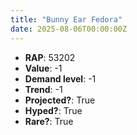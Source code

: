 ```yaml
---
title: "Bunny Ear Fedora"
date: 2025-08-06T00:00:00Z
---
```

- **RAP**: 53202
- **Value**: -1
- **Demand level**: -1
- **Trend**: -1
- **Projected?**: True
- **Hyped?**: True
- **Rare?**: True
